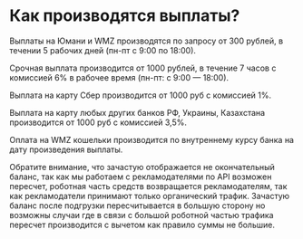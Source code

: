 # Как производятся выплаты?

Выплаты на Юмани и WMZ производятся по запросу от 300 рублей, в течении 5 рабочих дней (пн-пт с 9:00 по 18:00).

Срочная выплата производится от 1000 рублей, в течение 7 часов с комиссией 6% в рабочее время (пн-пт: с 9:00 — 18:00).

Выплата на карту Сбер производится от 1000 руб с комиссией 1%.

Выплата на карту любых других банков РФ, Украины, Казахстана производится от 1000 руб с комиссией 3,5%.

Оплата  на WMZ кошельки производится по внутреннему курсу банка на дату произведения выплаты.



Обратите внимание, что зачастую отображается не окончательный баланс, так как мы работаем с рекламодателями по API возможен пересчет, роботная часть средств возвращается рекламодателям, так как рекламодатели принимают только органический трафик. Зачастую баланс после подгрузки пересчитывается в большую сторону но возможны случаи где в связи с большой роботной частью трафика пересчет производится с вычетом как правило суммы не большие.
